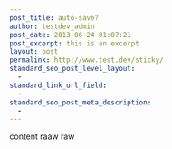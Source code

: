 ```yaml
---
post_title: auto-save?
author: testdev_admin
post_date: 2013-06-24 01:07:21
post_excerpt: this is an excerpt
layout: post
permalink: http://www.test.dev/sticky/
standard_seo_post_level_layout:
  - 
standard_link_url_field:
  - 
standard_seo_post_meta_description:
  - 
---
```

content raaw raw